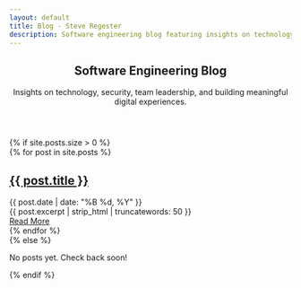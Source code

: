 ```yaml
---
layout: default
title: Blog - Steve Regester
description: Software engineering blog featuring insights on technology, security, team leadership, and building meaningful digital experiences.
---
```


<!-- Hero Section -->
<section class="fullwidth-section hero-section">
  <div class="section-container">
    <header class="hero" role="banner">
      <h1 class="hero-name">Software Engineering Blog</h1>
      <p class="hero-subtitle">Insights on technology, security, team leadership, and building meaningful digital experiences.</p>
    </header>
  </div>
</section>

<!-- Blog Posts Section -->
<section class="fullwidth-section blog-section">
  <div class="section-container">
    {% if site.posts.size > 0 %}
    <div class="post-list" role="list" aria-label="Blog posts">
      {% for post in site.posts %}
      <article class="post-item" role="listitem">
        <h2 class="post-title">
          <a href="{{ post.url | relative_url }}" aria-label="Read {{ post.title }}">{{ post.title }}</a>
        </h2>
        <div class="post-meta">{{ post.date | date: "%B %d, %Y" }}</div>
        <div class="post-excerpt">
          {{ post.excerpt | strip_html | truncatewords: 50 }}
        </div>
        <a href="{{ post.url | relative_url }}" class="card-link" aria-label="Read full post: {{ post.title }}">Read More</a>
      </article>
      {% endfor %}
    </div>
    {% else %}
    <div class="text-center">
      <p class="section-subtitle">No posts yet. Check back soon!</p>
    </div>
    {% endif %}
  </div>
</section>